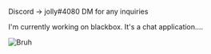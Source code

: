 Discord -> jolly#4080
DM for any inquiries

I'm currently working on blackbox. It's a chat application....

![Bruh](https://tenor.com/search/dancing-cat-gifs)

